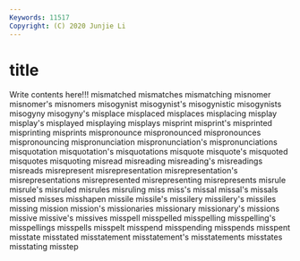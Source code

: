 ```yaml
---
Keywords: 11517
Copyright: (C) 2020 Junjie Li
---
```


# title

Write contents here!!!
mismatched 
mismatches 
mismatching 
misnomer 
misnomer's 
misnomers 
misogynist 
misogynist's 
misogynistic 
misogynists
misogyny 
misogyny's 
misplace 
misplaced 
misplaces 
misplacing 
misplay 
misplay's 
misplayed 
misplaying
misplays 
misprint 
misprint's 
misprinted 
misprinting 
misprints 
mispronounce 
mispronounced 
mispronounces 
mispronouncing
mispronunciation 
mispronunciation's 
mispronunciations 
misquotation 
misquotation's 
misquotations 
misquote 
misquote's 
misquoted 
misquotes
misquoting 
misread 
misreading 
misreading's 
misreadings 
misreads 
misrepresent 
misrepresentation 
misrepresentation's 
misrepresentations
misrepresented 
misrepresenting 
misrepresents 
misrule 
misrule's 
misruled 
misrules 
misruling 
miss 
miss's
missal 
missal's 
missals 
missed 
misses 
misshapen 
missile 
missile's 
missilery 
missilery's
missiles 
missing 
mission 
mission's 
missionaries 
missionary 
missionary's 
missions 
missive 
missive's
missives 
misspell 
misspelled 
misspelling 
misspelling's 
misspellings 
misspells 
misspelt 
misspend 
misspending
misspends 
misspent 
misstate 
misstated 
misstatement 
misstatement's 
misstatements 
misstates 
misstating 
misstep
